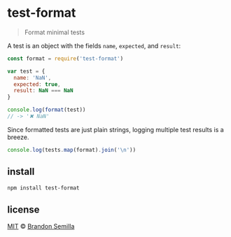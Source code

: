 # test-format
> Format minimal tests

A test is an object with the fields `name`, `expected`, and `result`:
```js
const format = require('test-format')

var test = {
  name: 'NaN',
  expected: true,
  result: NaN === NaN
}

console.log(format(test))
// -> '✖ NaN'
```

Since formatted tests are just plain strings, logging multiple test results is a breeze.
```js
console.log(tests.map(format).join('\n'))
```

## install
```sh
npm install test-format
```

## license
[MIT](https://opensource.org/licenses/MIT) © [Brandon Semilla](https://git.io/semibran)

